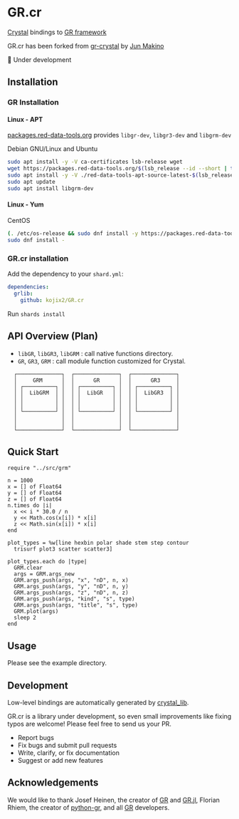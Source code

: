 # GR.cr

[Crystal](https://github.com/crystal-lang/crystal) bindings to [GR framework](https://github.com/sciapp/gr)

GR.cr has been forked from [gr-crystal](https://github.com/jmakino/gr-crystal) by [Jun Makino](https://github.com/jmakino)

:construction: Under development


## Installation

### GR Installation

#### Linux - APT

[packages.red-data-tools.org](https://github.com/red-data-tools/packages.red-data-tools.org) provides `libgr-dev`, `libgr3-dev` and `libgrm-dev`

Debian GNU/Linux and Ubuntu 

```sh
sudo apt install -y -V ca-certificates lsb-release wget
wget https://packages.red-data-tools.org/$(lsb_release --id --short | tr 'A-Z' 'a-z')/red-data-tools-apt-source-latest-$(lsb_release --codename --short).deb
sudo apt install -y -V ./red-data-tools-apt-source-latest-$(lsb_release --codename --short).deb
sudo apt update
sudo apt install libgrm-dev
```

#### Linux - Yum

CentOS

```sh
(. /etc/os-release && sudo dnf install -y https://packages.red-data-tools.org/centos/${VERSION_ID}/red-data-tools-release-latest.noarch.rpm)
sudo dnf install -
```

### GR.cr installation

Add the dependency to your `shard.yml`:

```yaml
dependencies:
  grlib:
    github: kojix2/GR.cr
```

Run `shards install`

## API Overview (Plan)

* `libGR`, `libGR3`, `libGRM` : call native functions directory.
* `GR`, `GR3`, `GRM` : call module function customized for Crystal.

```
  ┌──────────────┐  ┌──────────────┐  ┌──────────────┐
  │     GRM      │  │      GR      │  │      GR3     │
  │ ┌──────────┐ │  │ ┌──────────┐ │  │ ┌──────────┐ │
  │ │  LibGRM  │ │  │ │  LibGR   │ │  │ │  LibGR3  │ │
  │ │          │ │  │ │          │ │  │ │          │ │
  │ │          │ │  │ │          │ │  │ │          │ │
  │ └──────────┘ │  │ └──────────┘ │  │ └──────────┘ │
  │              │  │              │  │              │
  │              │  │              │  │              │
  └──────────────┘  └──────────────┘  └──────────────┘
```

## Quick Start

```crystal
require "../src/grm"

n = 1000
x = [] of Float64
y = [] of Float64
z = [] of Float64
n.times do |i|
  x << i * 30.0 / n
  y << Math.cos(x[i]) * x[i]
  z << Math.sin(x[i]) * x[i]
end

plot_types = %w[line hexbin polar shade stem step contour
  trisurf plot3 scatter scatter3]

plot_types.each do |type|
  GRM.clear
  args = GRM.args_new
  GRM.args_push(args, "x", "nD", n, x)
  GRM.args_push(args, "y", "nD", n, y)
  GRM.args_push(args, "z", "nD", n, z)
  GRM.args_push(args, "kind", "s", type)
  GRM.args_push(args, "title", "s", type)
  GRM.plot(args)
  sleep 2
end
```

## Usage

Please see the example directory.

## Development

Low-level bindings are automatically generated by [crystal_lib](https://github.com/crystal-lang/crystal_lib).

GR.cr is a library under development, so even small improvements like fixing typos are welcome! Please feel free to send us your PR.

* Report bugs
* Fix bugs and submit pull requests
* Write, clarify, or fix documentation
* Suggest or add new features

## Acknowledgements

We would like to thank Josef Heinen, the creator of [GR](https://github.com/sciapp/gr) and [GR.jl](https://github.com/jheinen/GR.jl), Florian Rhiem, the creator of [python-gr](https://github.com/sciapp/python-gr), and all [GR](https://github.com/sciapp/gr) developers.
